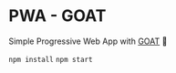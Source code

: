 # PWA - GOAT

Simple Progressive Web App with [GOAT](http://github.com/justdheja/GOAT) :rocket:

`npm install`
`npm start`
